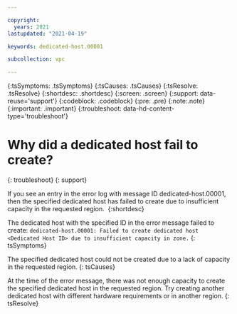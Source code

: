 ```yaml
---

copyright:
  years: 2021
lastupdated: "2021-04-19"

keywords: dedicated-host.00001

subcollection: vpc

---
```


{:tsSymptoms: .tsSymptoms}
{:tsCauses: .tsCauses}
{:tsResolve: .tsResolve}
{:shortdesc: .shortdesc}
{:screen: .screen}
{:support: data-reuse='support'}
{:codeblock: .codeblock}
{:pre: .pre}
{:note:.note}
{:important: .important}
{:troubleshoot: data-hd-content-type='troubleshoot'}

# Why did a dedicated host fail to create?
{: troubleshoot}
{: support}

If you see an entry in the error log with message ID dedicated-host.00001, then the specified dedicated host has failed to create due to insufficient capacity in the requested region. 
{:shortdesc}

The dedicated host with the specified ID in the error message failed to create:
   `dedicated-host.00001: Failed to create dedicated host <Dedicated Host ID> due to insufficient capacity in zone.`
{: tsSymptoms}

The specified dedicated host could not be created due to a lack of capacity in the requested region.
{: tsCauses}


At the time of the error message, there was not enough capacity to create the specified dedicated host in the requested region. Try creating another dedicated host with different hardware requirements or in another region.
{: tsResolve}
 
